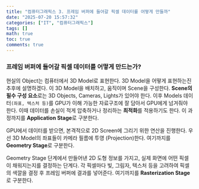 ```yaml
---
title: "컴퓨터그래픽스 3. 프레임 버퍼에 들어갈 픽셀 데이터를 어떻게 만들까"
date: "2025-07-20 15:57:32"
categories: ["IT", "컴퓨터그래픽스"]
tags: []
math: true
toc: true
comments: true
---
```


### 프레임 버퍼에 들어갈 픽셀 데이터를 어떻게 만드는가?
현실의 Object는 컴퓨터에서 3D Model로 표현한다. 3D Model을 어떻게 표현하는진 추후에 설명하겠다. 이 3D Model을 배치하고, 움직이며 Scene을 구성한다. **Scene의 필수 구성 요소**로는 3D Objects, Cameras, Lights가 있어야 한다. 이후 Models 데이터`(좌표, 텍스처 등)`를 GPU가 이해 가능한 자료구조에 잘 담아서 GPU에게 넘겨줘야 한다. 이때 데이터를 손실이 적게 압축하거나 정리하는 **최적화**를 적용하기도 한다. 이 과정까지를 **Application Stage**로 구분한다.

GPU에서 데이터를 받으면, 본격적으로 2D Screen에 그리기 위한 연산을 진행한다. 우선 3D Model의 좌표들이 카메라 필름에 투영 (Projection)한다. 여기까지를 **Geometry Stage**로 구분한다.

Geometry Stage 단계에서 만들어낸 2D 도형 정보를 가지고, 실제 화면에 어떤 픽셀이 채워지는지를 결정하는 단계다. 각 픽셀마다 빛, 그림자, 텍스처 등을 고려하여 픽셀의 색깔을 결정 후 프레임 버퍼에 결과를 넣어준다. 여기까지를 **Rasterization Stage**로 구분한다.
